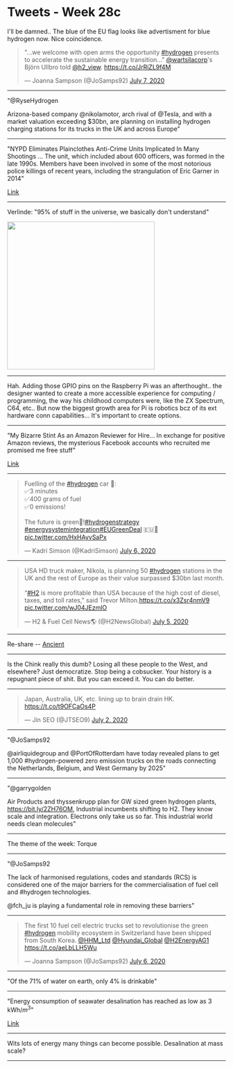 # Tweets - Week 28c

I'll be damned.. The blue of the EU flag looks like advertisment for
blue hydrogen now.  Nice coincidence.

<blockquote class="twitter-tweet"><p lang="en" dir="ltr">&quot;...we welcome with open arms the opportunity <a href="https://twitter.com/hashtag/hydrogen?src=hash&amp;ref_src=twsrc%5Etfw">#hydrogen</a> presents to accelerate the sustainable energy transition...&quot; <a href="https://twitter.com/wartsilacorp?ref_src=twsrc%5Etfw">@wartsilacorp</a>&#39;s Björn Ullbro told <a href="https://twitter.com/h2_view?ref_src=twsrc%5Etfw">@h2_view</a>. <a href="https://t.co/JrRiZL9f4M">https://t.co/JrRiZL9f4M</a></p>&mdash; Joanna Sampson (@JoSamps92) <a href="https://twitter.com/JoSamps92/status/1280414473229123587?ref_src=twsrc%5Etfw">July 7, 2020</a></blockquote> <script async src="https://platform.twitter.com/widgets.js" charset="utf-8"></script>

---

"@RyseHydrogen

Arizona-based company @nikolamotor, arch rival of @Tesla, and with a
market valuation exceeding $30bn, are planning on installing hydrogen
charging stations for its trucks in the UK and across Europe"

---

"NYPD Eliminates Plainclothes Anti-Crime Units Implicated In Many
Shootings ... The unit, which included about 600 officers, was formed
in the late 1990s. Members have been involved in some of the most
notorious police killings of recent years, including the strangulation
of Eric Garner in 2014"

[Link](https://www.npr.org/sections/live-updates-protests-for-racial-justice/2020/06/16/878226021/nypd-eliminates-plainclothes-anti-crime-units-implicated-in-many-shootings)
	
---

Verlinde: "95% of stuff in the universe, we basically don't understand"

<img width="340" src="https://pbs.twimg.com/media/EcQ5MTgWAAEMbqZ?format=png&name=small"/>

---

Hah. Adding those GPIO pins on the Raspberry Pi was an
afterthought.. the designer wanted to create a more accessible
experience for computing / programming, the way his childhood
computers were, like the ZX Spectrum, C64, etc.. But now the biggest
growth area for Pi is robotics bcz of its ext hardware conn
capabilities... It's important to create options.

---

"My Bizarre Stint As an Amazon Reviewer for Hire... In exchange for
positive Amazon reviews, the mysterious Facebook accounts who
recruited me promised me free stuff"

[Link](https://onezero.medium.com/amp/p/260bd6f7a8fa)

---

<blockquote class="twitter-tweet"><p lang="en" dir="ltr">Fuelling of the <a href="https://twitter.com/hashtag/hydrogen?src=hash&amp;ref_src=twsrc%5Etfw">#hydrogen</a> car 🚙: <br>✅3 minutes<br>✅400 grams of fuel <br>✅0 emissions! <br><br>The future is green🌿!<a href="https://twitter.com/hashtag/hydrogenstrategy?src=hash&amp;ref_src=twsrc%5Etfw">#hydrogenstrategy</a> <a href="https://twitter.com/hashtag/energysystemintegration?src=hash&amp;ref_src=twsrc%5Etfw">#energysystemintegration</a><a href="https://twitter.com/hashtag/EUGreenDeal?src=hash&amp;ref_src=twsrc%5Etfw">#EUGreenDeal</a> 🇪🇺🌿 <a href="https://t.co/HxHAyvSaPx">pic.twitter.com/HxHAyvSaPx</a></p>&mdash; Kadri Simson (@KadriSimson) <a href="https://twitter.com/KadriSimson/status/1280191029128368128?ref_src=twsrc%5Etfw">July 6, 2020</a></blockquote> <script async src="https://platform.twitter.com/widgets.js" charset="utf-8"></script>

---

<blockquote class="twitter-tweet"><p lang="en" dir="ltr">USA HD truck maker, Nikola, is planning 50 <a href="https://twitter.com/hashtag/hydrogen?src=hash&amp;ref_src=twsrc%5Etfw">#hydrogen</a> stations in the UK and the rest of Europe as their value surpassed $30bn last month.<br><br>“<a href="https://twitter.com/hashtag/H2?src=hash&amp;ref_src=twsrc%5Etfw">#H2</a> is more profitable than USA because of the high cost of diesel, taxes, and toll rates,&quot; said Trevor Milton.<a href="https://t.co/x3Zsr4nmV9">https://t.co/x3Zsr4nmV9</a> <a href="https://t.co/wJ04JEzmlO">pic.twitter.com/wJ04JEzmlO</a></p>&mdash; H2 &amp; Fuel Cell News🌎 (@H2NewsGlobal) <a href="https://twitter.com/H2NewsGlobal/status/1279798138975465474?ref_src=twsrc%5Etfw">July 5, 2020</a></blockquote> <script async src="https://platform.twitter.com/widgets.js" charset="utf-8"></script>

---

Re-share -- [Ancient](../../2020/07/ancient.md)

---

Is the Chink really this dumb? Losing all these people to the West,
and elsewhere?  Just democratize. Stop being a cobsucker. Your history
is a repugnant piece of shit.  But you can exceed it. You can do
better.

---

<blockquote class="twitter-tweet"><p lang="en" dir="ltr">Japan, Australia, UK, etc. lining up to brain drain HK. <a href="https://t.co/t9OFCaOs4P">https://t.co/t9OFCaOs4P</a></p>&mdash; Jin SEO (@JTSEO9) <a href="https://twitter.com/JTSEO9/status/1278607138789654529?ref_src=twsrc%5Etfw">July 2, 2020</a></blockquote> <script async src="https://platform.twitter.com/widgets.js" charset="utf-8"></script>

---

"@JoSamps92

@airliquidegroup and @PortOfRotterdam have today revealed plans to get
1,000 #hydrogen-powered zero emission trucks on the roads connecting
the Netherlands, Belgium, and West Germany by 2025"

---

"@garrygolden

Air Products and thyssenkrupp plan for GW sized green hydrogen plants,
https://bit.ly/2ZH76OM, Industrial incumbents shifting to H2. They
know scale and integration. Electrons only take us so far. This
industrial world needs clean molecules"

---

The theme of the week: Torque

---

"@JoSamps92

The lack of harmonised regulations, codes and standards (RCS) is
considered one of the major barriers for the commercialisation of fuel
cell and \#hydrogen technologies.

@fch_ju  is playing a fundamental role in removing these barriers"

---

<blockquote class="twitter-tweet"><p lang="en" dir="ltr">The first 10 fuel cell electric trucks set to revolutionise the green <a href="https://twitter.com/hashtag/hydrogen?src=hash&amp;ref_src=twsrc%5Etfw">#hydrogen</a> mobility ecosystem in Switzerland have been shipped from South Korea. <a href="https://twitter.com/HHM_Ltd?ref_src=twsrc%5Etfw">@HHM_Ltd</a> <a href="https://twitter.com/Hyundai_Global?ref_src=twsrc%5Etfw">@Hyundai_Global</a> <a href="https://twitter.com/H2EnergyAG1?ref_src=twsrc%5Etfw">@H2EnergyAG1</a> <a href="https://t.co/aeLbLLH5Wu">https://t.co/aeLbLLH5Wu</a></p>&mdash; Joanna Sampson (@JoSamps92) <a href="https://twitter.com/JoSamps92/status/1280076762450399232?ref_src=twsrc%5Etfw">July 6, 2020</a></blockquote> <script async src="https://platform.twitter.com/widgets.js" charset="utf-8"></script>

---

"Of the 71% of water on earth, only 4% is drinkable"

---

"Energy consumption of seawater desalination has reached as low as 3 kWh/$m^3$"

[Link](https://en.wikipedia.org/wiki/Desalination#Energy_consumption)

---

Wits lots of energy many things can become possible. Desalination at mass scale?

---


